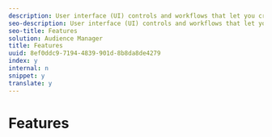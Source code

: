 ```yaml
---
description: User interface (UI) controls and workflows that let you create and manage important aspects of your Audience Manager account.
seo-description: User interface (UI) controls and workflows that let you create and manage important aspects of your Audience Manager account.
seo-title: Features
solution: Audience Manager
title: Features
uuid: 8ef0ddc9-7194-4839-901d-8b8da8de4279
index: y
internal: n
snippet: y
translate: y
---
```


# Features


